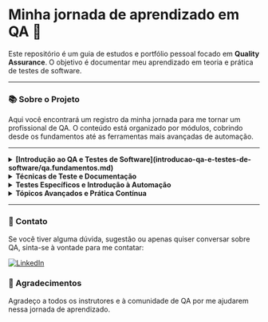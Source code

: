 # Minha jornada de aprendizado em QA 🚀
Este repositório é um guia de estudos e portfólio pessoal focado em **Quality Assurance**. O objetivo é documentar meu aprendizado em teoria e prática de testes de software.

---
### 📚 Sobre o Projeto
Aqui você encontrará um registro da minha jornada para me tornar um profissional de QA. O conteúdo está organizado por módulos, cobrindo desde os fundamentos até as ferramentas mais avançadas de automação.

---
<details>
<summary><strong>[Introdução ao QA e Testes de Software](introducao-qa-e-testes-de-software/qa.fundamentos.md)</strong></summary>
<p>[ x ] O que é QA (Quality Assurance) e sua importância no ciclo de vida do desenvolvimento de software (SDLC).</p> 
<p>[ x ] Diferença entre QA, Teste de Software e Controle de Qualidade (QC).</p> 
<p>[ x ] Os princípios do teste de software.</p> 
<p>[] Ciclo de Vida do Teste de Software (STLC): planejamento, análise, design, implementação, execução, avaliação e encerramento.</p>
<p>[] Modelos de desenvolvimento de software (Waterfall, Agile, Scrum) e como o QA se encaixa em cada um.
<p>[] Tipos de testes</p>
<p>[] Níveis de Teste: Teste de Unidade, Teste de Integração, Teste de Sistema e Teste de Aceitação.</p>
<p>[] Técnicas de Teste: Caixa Preta, Caixa Branca e Caixa Cinza.</p>
</details>

<details>
<summary><strong>Técnicas de Teste e Documentação</strong></summary>
<p>[] Técnicas de Teste de Caixa Preta: Particionamento de equivalência, análise de valor limite e teste de tabela de decisão.
<p>[] Técnicas de Teste de Caixa Branca: Cobertura de declaração, cobertura de decisão e cobertura de caminho.</p>
<p>[] Documentação de Teste: Plano de teste, casos de teste e relatório de defeitos.</p>
<p>[] Como escrever bons Casos de Teste: Identificação de cenários de teste e passos claros e concisos. </p>
<p>[] Ferramentas de Gerenciamento de Teste: Visão geral de ferramentas como Jira, TestRail, Xray (Como usar essas ferramentas para organizar e acompanhar os testes.).</p>
<p>[] Prática: Escrever casos de teste para um aplicativo simples (ex: calculadora online).</p>
</details>

<details>
<summary><strong>Testes Específicos e Introdução à Automação</strong></summary>
<p>[] Testes de API:O que são APIs e por que testá-las | Ferramentas para testar APIs (ex: Postman).</p>
<p>[] Testes de Banco de Dados: Conceitos básicos de SQL | omo validar dados no banco de dados</p>
<p>[] Testes de Front-End: Como testar a interface do usuário (UI) e a experiência do usuário (UX). | Ferramentas para testes de front-end (ex: Selenium IDE).</p>
<p>[] Introdução à Automação de Testes: O que é automação de testes e seus benefícios. | Quando automatizar testes e quando não automatizar.</p>
<p>[] Ferramentas de Automação de Testes: Visão geral de ferramentas como Selenium WebDriver, Cypress. | Configuração básica de um ambiente de automação.</p>
<p>[] Prática: Automatizar um caso de teste simples usando Selenium IDE ou outra ferramenta de automação.</p>
</details>

<details>
<summary><strong>Tópicos Avançados e Prática Contínua</strong></summary>
<p>[] Aprofundar em um tópico específico (ex: testes de performance, testes de segurança, automação de testes).</p>
<p>[] Criar projeto pessoal.</p>
</details>

---

### 🤝 Contato

Se você tiver alguma dúvida, sugestão ou apenas quiser conversar sobre QA, sinta-se à vontade para me contatar:

[![LinkedIn](https://img.shields.io/badge/LinkedIn-0077B5?style=for-the-badge&logo=linkedin&logoColor=white)](https://www.linkedin.com/in/nataliaberbetviana/)

### 🙏 Agradecimentos

Agradeço a todos os instrutores e à comunidade de QA por me ajudarem nessa jornada de aprendizado.
